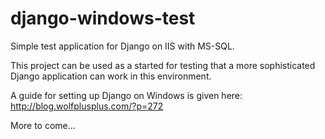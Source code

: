 django-windows-test
===================

Simple test application for Django on IIS with MS-SQL.

This project can be used as a started for testing that a more sophisticated Django application can work in this environment.

A guide for setting up Django on Windows is given here: http://blog.wolfplusplus.com/?p=272

More to come...
